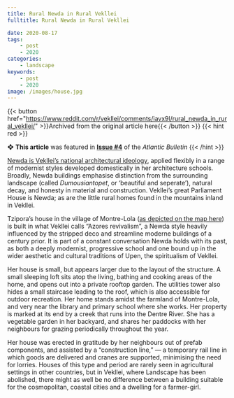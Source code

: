 ```yaml
---
title: Rural Newda in Rural Vekllei
fulltitle: Rural Newda in Rural Vekllei

date: 2020-08-17
tags:
    - post
    - 2020
categories:
    - landscape
keywords:
    - post
    - 2020
image: /images/house.jpg
---
```

{{< button href="https://www.reddit.com/r/vekllei/comments/iavx9l/rural_newda_in_rural_vekllei/" >}}Archived from the original article here{{< /button >}}
{{< hint red >}}

❖ **This article** was featured in [**Issue #4**](/newsdesk/bulletin/2020/4) of the *Atlantic Bulletin*
{{< /hint >}}

[Newda is Vekllei’s national architectural ideology](https://www.reddit.com/r/vekllei/comments/ed8zwv/life_and_death_in_vekllei_apartment_ideology_or/), applied flexibly in a range of modernist styles developed domestically in her architecture schools. Broadly, Newda buildings emphasise distinction from the surrounding landscape (called *Dumousiantopet*, or ‘beautiful and seperate’), natural decay, and honesty in material and construction. Vekllei’s great Parliament House is Newda; as are the little rural homes found in the mountains inland in Vekllei.

Tzipora’s house in the village of Montre-Lola ([as depicted on the map here](https://millmint.studio/newsroom/blog/posts/2020-06-29-montrelola/)) is built in what Vekllei calls “Azores revivalism”, a Newda style heavily influenced by the stripped deco and streamline moderne buildings of a century prior. It is part of a constant conversation Newda holds with its past, as both a deeply modernist, progressive school and one bound up in the wider aesthetic and cultural traditions of Upen, the spiritualism of Vekllei.

Her house is small, but appears larger due to the layout of the structure. A small sleeping loft sits atop the living, bathing and cooking areas of the home, and opens out into a private rooftop garden. The utilities tower also hides a small staircase leading to the roof, which is also accessible for outdoor recreation. Her home stands amidst the farmland of Montre-Lola, and very near the library and primary school where she works. Her property is marked at its end by a creek that runs into the Dentre River. She has a vegetable garden in her backyard, and shares her paddocks with her neighbours for grazing periodically throughout the year.

Her house was erected in gratitude by her neighbours out of prefab components, and assisted by a “construction line,” — a temporary rail line in which goods are delivered and cranes are supported, minimising the need for lorries. Houses of this type and period are rarely seen in agricultural settings in other countries, but in Vekllei, where Landscape has been abolished, there might as well be no difference between a building suitable for the cosmopolitan, coastal cities and a dwelling for a farmer-girl.
